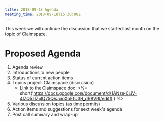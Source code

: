 ```yaml
---
title: 2018-09-18 Agenda
meeting_time: 2018-09-18T15:30:00Z
---
```

This week we will continue the discussion that we started last month on the
topic of Claimspace.

# Proposed Agenda

1. Agenda review
2. Introductions to new people
3. Status of current action items
3. Topics project: Claimspace (discussion)
    - Link to the Claimspace doc: <%=
    short('https://docs.google.com/document/d/1ANzu-0LiV-4lZQ5zIZqIQ75QVJxioXoEfU3H_dR8VRI/edit#')
    %>
5. Various discussion topics (as time permits)
6. Action items and suggestions for next week's agenda
7. Post call summary and wrap-up
